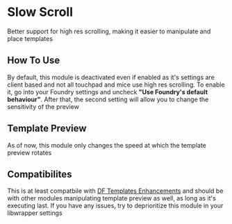 # Slow Scroll

Better support for high res scrolling, making it easier to manipulate and place templates

## How To Use

By default, this module is deactivated even if enabled as it's settings are client based and not all touchpad and mice use high res scrolling. To enable it, go into your Foundry settings and uncheck **"Use Foundry's default behaviour"**. After that, the second setting will allow you to change the sensitivity of the preview

## Template Preview

As of now, this module only changes the speed at which the template preview rotates

## Compatibilites

This is at least compatbile with [DF Templates Enhancements](https://github.com/flamewave000/dragonflagon-fvtt/tree/master/df-templates) and should be with other modules manipulating template preview as well, as long as it's executing last. If you have any issues, try to deprioritize this module in your libwrapper settings